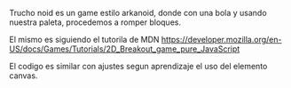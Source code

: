 Trucho noid es un game estilo arkanoid, donde con una bola y usando nuestra paleta, procedemos a romper bloques. 

El mismo es siguiendo el tutorila de MDN https://developer.mozilla.org/en-US/docs/Games/Tutorials/2D_Breakout_game_pure_JavaScript

El codigo es similar con ajustes segun aprendizaje el uso del elemento canvas. 
